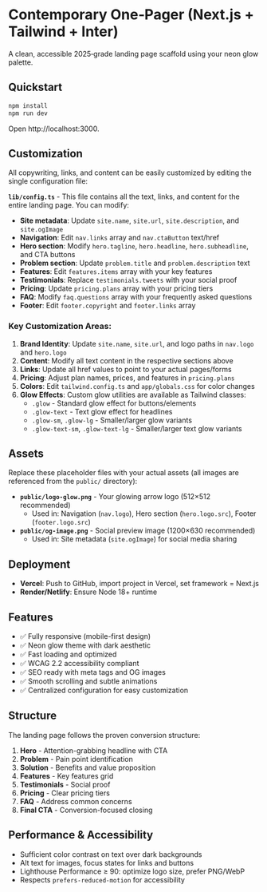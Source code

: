 # Contemporary One‑Pager (Next.js + Tailwind + Inter)

A clean, accessible 2025‑grade landing page scaffold using your neon glow palette.

## Quickstart

```bash
npm install
npm run dev
```

Open http://localhost:3000.

## Customization

All copywriting, links, and content can be easily customized by editing the single configuration file:

**`lib/config.ts`** - This file contains all the text, links, and content for the entire landing page. You can modify:

- **Site metadata**: Update `site.name`, `site.url`, `site.description`, and `site.ogImage`
- **Navigation**: Edit `nav.links` array and `nav.ctaButton` text/href
- **Hero section**: Modify `hero.tagline`, `hero.headline`, `hero.subheadline`, and CTA buttons
- **Problem section**: Update `problem.title` and `problem.description` text
- **Features**: Edit `features.items` array with your key features
- **Testimonials**: Replace `testimonials.tweets` with your social proof
- **Pricing**: Update `pricing.plans` array with your pricing tiers
- **FAQ**: Modify `faq.questions` array with your frequently asked questions
- **Footer**: Edit `footer.copyright` and `footer.links` array

### Key Customization Areas:

1. **Brand Identity**: Update `site.name`, `site.url`, and logo paths in `nav.logo` and `hero.logo`
2. **Content**: Modify all text content in the respective sections above
3. **Links**: Update all href values to point to your actual pages/forms
4. **Pricing**: Adjust plan names, prices, and features in `pricing.plans`
5. **Colors**: Edit `tailwind.config.ts` and `app/globals.css` for color changes
6. **Glow Effects**: Custom glow utilities are available as Tailwind classes:
   - `.glow` - Standard glow effect for buttons/elements
   - `.glow-text` - Text glow effect for headlines
   - `.glow-sm`, `.glow-lg` - Smaller/larger glow variants
   - `.glow-text-sm`, `.glow-text-lg` - Smaller/larger text glow variants

## Assets

Replace these placeholder files with your actual assets (all images are referenced from the `public/` directory):

- **`public/logo-glow.png`** - Your glowing arrow logo (512×512 recommended)
  - Used in: Navigation (`nav.logo`), Hero section (`hero.logo.src`), Footer (`footer.logo.src`)
- **`public/og-image.png`** - Social preview image (1200×630 recommended)
  - Used in: Site metadata (`site.ogImage`) for social media sharing

## Deployment

- **Vercel**: Push to GitHub, import project in Vercel, set framework = Next.js
- **Render/Netlify**: Ensure Node 18+ runtime

## Features

- ✅ Fully responsive (mobile-first design)
- ✅ Neon glow theme with dark aesthetic
- ✅ Fast loading and optimized
- ✅ WCAG 2.2 accessibility compliant
- ✅ SEO ready with meta tags and OG images
- ✅ Smooth scrolling and subtle animations
- ✅ Centralized configuration for easy customization

## Structure

The landing page follows the proven conversion structure:

1. **Hero** - Attention-grabbing headline with CTA
2. **Problem** - Pain point identification
3. **Solution** - Benefits and value proposition
4. **Features** - Key features grid
5. **Testimonials** - Social proof
6. **Pricing** - Clear pricing tiers
7. **FAQ** - Address common concerns
8. **Final CTA** - Conversion-focused closing

## Performance & Accessibility

- Sufficient color contrast on text over dark backgrounds
- Alt text for images, focus states for links and buttons
- Lighthouse Performance ≥ 90: optimize logo size, prefer PNG/WebP
- Respects `prefers-reduced-motion` for accessibility

